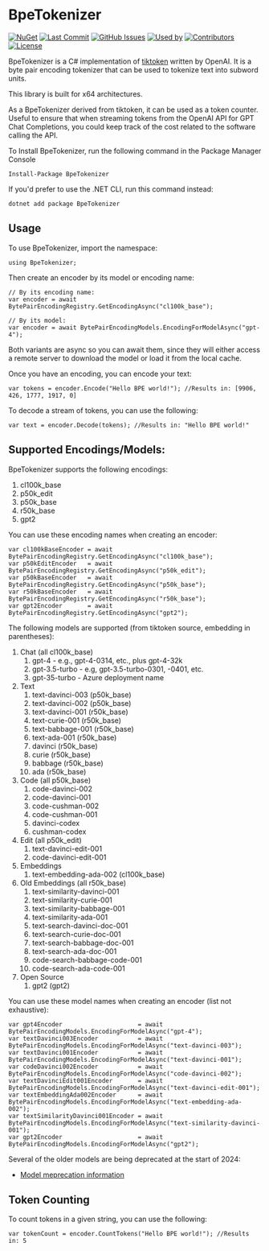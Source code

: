 ﻿# BpeTokenizer
[![NuGet](https://img.shields.io/nuget/v/BpeTokenizer.svg)](https://www.nuget.org/packages/BpeTokenizer)
[![Last Commit](https://img.shields.io/github/last-commit/AlexanderMorou/BpeChatAI.svg)](https://github.com/AlexanderMorou/BpeChatAI/commits/master)
[![GitHub Issues](https://img.shields.io/github/issues/AlexanderMorou/BpeChatAI.svg)](https://github.com/AlexanderMorou/BpeChatAI/issues)
[![Used by](https://img.shields.io/nuget/dt/BpeTokenizer.svg)](https://www.nuget.org/packages/BpeTokenizer)
[![Contributors](https://img.shields.io/github/contributors/AlexanderMorou/BpeChatAI.svg)](https://github.com/AlexanderMorou/BpeChatAI/graphs/contributors)
[![License](https://img.shields.io/badge/license-MIT-blue.svg)](LICENSE)

BpeTokenizer is a C# implementation of [tiktoken](https://github.com/openai/tiktoken) written by OpenAI. It is a byte pair encoding tokenizer that can be used to tokenize text into subword units.

This library is built for x64 architectures.

As a BpeTokenizer derived from tiktoken, it can be used as a token counter. Useful to ensure that when streaming tokens from the OpenAI API for GPT Chat Completions, you could keep track of the cost related to the software calling the API.

To Install BpeTokenizer, run the following command in the Package Manager Console
```
Install-Package BpeTokenizer
```

If you'd prefer to use the .NET CLI, run this command instead:
```
dotnet add package BpeTokenizer
```

## Usage

To use BpeTokenizer, import the namespace:
```CSharp
using BpeTokenizer;
```

Then create an encoder by its model or encoding name:
```CSharp
// By its encoding name:
var encoder = await BytePairEncodingRegistry.GetEncodingAsync("cl100k_base");

// By its model:
var encoder = await BytePairEncodingModels.EncodingForModelAsync("gpt-4");
```
Both variants are async so you can await them, since they will either
access a remote server to download the model or load it from the local cache.

Once you have an encoding, you can encode your text:
```CSharp
var tokens = encoder.Encode("Hello BPE world!"); //Results in: [9906, 426, 1777, 1917, 0]
```
To decode a stream of tokens, you can use the following:
```CSharp
var text = encoder.Decode(tokens); //Results in: "Hello BPE world!"
```

## Supported Encodings/Models:
BpeTokenizer supports the following encodings:
1. cl100k_base
1. p50k_edit
1. p50k_base
1. r50k_base
1. gpt2

You can use these encoding names when creating an encoder:
```CSharp
var cl100kBaseEncoder = await BytePairEncodingRegistry.GetEncodingAsync("cl100k_base");
var p50kEditEncoder   = await BytePairEncodingRegistry.GetEncodingAsync("p50k_edit");
var p50kBaseEncoder   = await BytePairEncodingRegistry.GetEncodingAsync("p50k_base");
var r50kBaseEncoder   = await BytePairEncodingRegistry.GetEncodingAsync("r50k_base");
var gpt2Encoder       = await BytePairEncodingRegistry.GetEncodingAsync("gpt2");
```

The following models are supported (from tiktoken source, embedding in parentheses):
1. Chat (all cl100k_base)
    1. gpt-4         - e.g., gpt-4-0314, etc., plus gpt-4-32k
    1. gpt-3.5-turbo - e.g, gpt-3.5-turbo-0301, -0401, etc.
    1. gpt-35-turbo  - Azure deployment name
1. Text
    1. text-davinci-003 (p50k_base)
    1. text-davinci-002 (p50k_base)
    1. text-davinci-001 (r50k_base)
    1. text-curie-001   (r50k_base)
    1. text-babbage-001 (r50k_base)
    1. text-ada-001     (r50k_base)
    1. davinci          (r50k_base)
    1. curie            (r50k_base)
    1. babbage          (r50k_base)
    1. ada              (r50k_base)
1. Code (all p50k_base)
    1. code-davinci-002
    1. code-davinci-001
    1. code-cushman-002
    1. code-cushman-001
    1. davinci-codex
    1. cushman-codex
1. Edit (all p50k_edit)
    1. text-davinci-edit-001
    1. code-davinci-edit-001
1. Embeddings
    1. text-embedding-ada-002 (cl100k_base)
1. Old Embeddings (all r50k_base)
    1. text-similarity-davinci-001
    1. text-similarity-curie-001
    1. text-similarity-babbage-001
    1. text-similarity-ada-001
    1. text-search-davinci-doc-001
    1. text-search-curie-doc-001
    1. text-search-babbage-doc-001
    1. text-search-ada-doc-001
    1. code-search-babbage-code-001
    1. code-search-ada-code-001
1. Open Source
    1. gpt2 (gpt2)

You can use these model names when creating an encoder (list not exhaustive):
```CSharp
var gpt4Encoder                     = await BytePairEncodingModels.EncodingForModelAsync("gpt-4");
var textDavinci003Encoder           = await BytePairEncodingModels.EncodingForModelAsync("text-davinci-003");
var textDavinci001Encoder           = await BytePairEncodingModels.EncodingForModelAsync("text-davinci-001");
var codeDavinci002Encoder           = await BytePairEncodingModels.EncodingForModelAsync("code-davinci-002");
var textDavinciEdit001Encoder       = await BytePairEncodingModels.EncodingForModelAsync("text-davinci-edit-001");
var textEmbeddingAda002Encoder      = await BytePairEncodingModels.EncodingForModelAsync("text-embedding-ada-002");
var textSimilarityDavinci001Encoder = await BytePairEncodingModels.EncodingForModelAsync("text-similarity-davinci-001");
var gpt2Encoder                     = await BytePairEncodingModels.EncodingForModelAsync("gpt2");
```

Several of the older models are being deprecated at the start of 2024:
* [Model meprecation information](https://openai.com/blog/gpt-4-api-general-availability#deprecation-of-older-models-in-the-completions-api)

## Token Counting
To count tokens in a given string, you can use the following:
```CSharp
var tokenCount = encoder.CountTokens("Hello BPE world!"); //Results in: 5
```